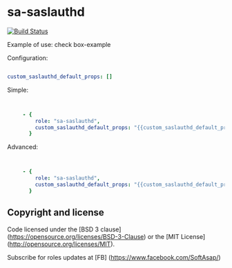 sa-saslauthd
============

[![Build Status](https://travis-ci.org/softasap/sa-saslauthd.svg?branch=master)](https://travis-ci.org/softasap/sa-saslauthd)


Example of use: check box-example

Configuration:
```YAML

custom_saslauthd_default_props: []
```

Simple:

```YAML


     - {
         role: "sa-saslauthd",
         custom_saslauthd_default_props: "{{custom_saslauthd_default_props}}"
       }

```


Advanced:

```YAML


     - {
         role: "sa-saslauthd",
         custom_saslauthd_default_props: "{{custom_saslauthd_default_props}}"
       }


```



Copyright and license
---------------------

Code licensed under the [BSD 3 clause] (https://opensource.org/licenses/BSD-3-Clause) or the [MIT License] (http://opensource.org/licenses/MIT).

Subscribe for roles updates at [FB] (https://www.facebook.com/SoftAsap/)
